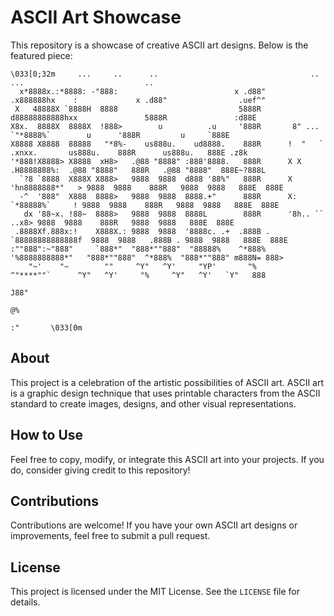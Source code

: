 # ASCII Art Showcase

This repository is a showcase of creative ASCII art designs. Below is the featured piece:

```
\033[0;32m     ...     ..      ..                                  ..           ...                           ..                         
  x*8888x.:*8888: -"888:                          x .d88"        .x888888hx    :             x .d88"                .uef^"    
 X   48888X `8888H  8888                           5888R        d88888888888hxx               5888R               :d88E       
X8x.  8888X  8888X  !888>        u          .u     '888R       8" ... `"*8888%`        u      '888R         u     `888E       
X8888 X8888  88888   "*8%-    us888u.    ud8888.    888R      !  "   ` .xnxx.       us888u.    888R      us888u.   888E .z8k  
'*888!X8888> X8888  xH8>   .@88 "8888" :888'8888.   888R      X X   .H8888888%:  .@88 "8888"   888R   .@88 "8888"  888E~?888L 
  `?8 `8888  X888X X888>   9888  9888  d888 '88%"   888R      X 'hn8888888*"   > 9888  9888    888R   9888  9888   888E  888E 
  -^  '888"  X888  8888>   9888  9888  8888.+"      888R      X: `*88888%`     ! 9888  9888    888R   9888  9888   888E  888E 
   dx '88~x. !88~  8888>   9888  9888  8888L        888R      '8h.. ``     ..x8> 9888  9888    888R   9888  9888   888E  888E 
 .8888Xf.888x:!    X888X.: 9888  9888  '8888c. .+  .888B .     `88888888888888f  9888  9888   .888B . 9888  9888   888E  888E 
:""888":~"888"     `888*"  "888*""888"  "88888%    ^*888%       '%8888888888*"   "888*""888"  ^*888%  "888*""888" m888N= 888> 
    "~'    "~        ""     ^Y"   ^Y'     "YP'       "%            ^"****""`      ^Y"   ^Y'     "%     ^Y"   ^Y'   `Y"   888  
                                                                                                                        J88"  
                                                                                                                        @%    
                                                                                                                      :"       \033[0m
```

## About
This project is a celebration of the artistic possibilities of ASCII art. ASCII art is a graphic design technique that uses printable characters from the ASCII standard to create images, designs, and other visual representations.

## How to Use
Feel free to copy, modify, or integrate this ASCII art into your projects. If you do, consider giving credit to this repository!

## Contributions
Contributions are welcome! If you have your own ASCII art designs or improvements, feel free to submit a pull request.

## License
This project is licensed under the MIT License. See the `LICENSE` file for details.
